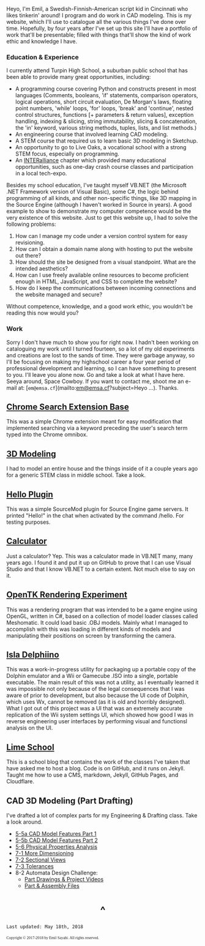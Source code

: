 

Heyo, I'm Emil, a Swedish-Finnish-American script kid in Cincinnati who likes tinkerin' around! I program and do work in CAD modeling. This is my website, which I'll use to catalogue all the various things I've done over time. Hopefully, by four years after I've set up this site I'll have a portfolio of work that'll be presentable; filled with things that'll show the kind of work ethic and knowledge I have. 

### Education & Experience

I currently attend Turpin High School, a suburban public school that has been able to provide many great opportunities, including:
- A programming course covering Python and constructs present in most languages (Comments, booleans, 'if' statements, comparison operators, logical operations, short circuit evaluation, De Morgan's laws, floating point numbers, 'while' loops, 'for' loops, 'break' and 'continue', nested control structures, functions [+ parameters & return values], exception handling, indexing & slicing, string immutability, slicing & concatenation, the 'in' keyword, various string methods, tuples, lists, and list methods.)
- An engineering course that involved learning CAD modeling.
- A STEM course that required us to learn basic 3D modeling in Sketchup.
- An opportunity to go to Live Oaks, a vocational school with a strong STEM focus, especially on programming.
- An [INTERalliance](http://interalliance.org/) chapter which provided many educational opportunities, such as one-day crash course classes and participation in a local tech-expo.

Besides my school education, I've taught myself VB.NET (the Microsoft .NET Framework version of Visual Basic), some C#, the logic behind programming of all kinds, and other non-specific things, like 3D mapping in the Source Engine (although I haven't worked in Source in years). A good example to show to demonstrate my computer competence would be the very existence of this website. Just to get this website up, I had to solve the following problems:
1. How can I manage my code under a version control system for easy revisioning.
2. How can I obtain a domain name along with hosting to put the website out there?
3. How should the site be designed from a visual standpoint. What are the intended aesthetics?
4. How can I use freely available online resources to become proficient enough in HTML, JavaScript, and CSS to complete the website?
5. How do I keep the communications between incoming connections and the website managed and secure?

Without competence, knowledge, and a good work ethic, you wouldn't be reading this now would you?

### Work
Sorry I don't have much to show you for right now. I hadn't been working on cataloguing my work until I turned fourteen, so a lot of my old experiments and creations are lost to the sands of time. They were garbage anyway, so I'll be focusing on making my highschool career a four year period of professional development and learning, so I can have something to present to you. I'll leave you alone now. Go and take a look at what I have here. Seeya around, Space Cowboy. If you want to contact me, shoot me an e-mail at: [`em@emsa.cf`](mailto:em@emsa.cf?subject=Heyo ...). Thanks.

## [Chrome Search Extension Base](https://github.com/emil-sayahi/Chrome-Search-Base)
This was a simple Chrome extension meant for easy modification that implemented searching via a keyword preceding the user's search term typed into the Chrome omnibox.


## [3D Modeling](https://github.com/emil-sayahi/Sketchup-House/)
I had to model an entire house and the things inside of it a couple years ago for a generic STEM class in middle school. Take a look.


## [Hello Plugin](https://github.com/emil-sayahi/Hello-Plugin)
This was a simple SourceMod plugin for Source Engine game servers. It printed "Hello!" in the chat when activated by the command /hello. For testing purposes.


## [Calculator](https://github.com/emil-sayahi/Calculator)
Just a calculator? Yep. This was a calculator made in VB.NET many, many years ago. I found it and put it up on GitHub to prove that I can use Visual Studio and that I know VB.NET to a certain extent. Not much else to say on it.


## [OpenTK Rendering Experiment](https://github.com/emil-sayahi/TriBox)
This was a rendering program that was intended to be a game engine using OpenGL, written in C#, based on a collection of model loader classes called Meshomatic. It could load basic .OBJ models. Mainly what I managed to accomplish with this was loading in different kinds of models and manipulating their positions on screen by transforming the camera.


## [Isla Delphiino](https://github.com/emil-sayahi/Isla-Delphiino)
This was a work-in-progress utility for packaging up a portable copy of the Dolphin emulator and a Wii or Gamecube .ISO into a single, portable executable. The main result of this was not a utility, as I eventually learned it was impossible not only because of the legal consequences that I was aware of prior to development, but also because the UI code of Dolphin, which uses Wx, cannot be removed (as it is old and horribly designed). <br>
What I got out of this project was a UI that was an extremely accurate replication of the Wii system settings UI, which showed how good I was in reverse engineering user interfaces by performing visual and functionsl analysis on the UI.


## [Lime School](https://limeschool.cf)
This is a school blog that contains the work of the classes I've taken that have asked me to host a blog. Code is on GitHub, and it runs on Jekyll. Taught me how to use a CMS, markdown, Jekyll, GitHub Pages, and Cloudflare.


## CAD 3D Modeling (Part Drafting)
I've drafted a lot of complex parts for my Engineering & Drafting class. Take a look around.
- [5-5a CAD Model Features Part 1](https://drive.google.com/drive/folders/1Okz_gF2wIAcCekOtYcqRDz_e0pjdPxxt?usp=sharing)
- [5-5b CAD Model Features Part 2](https://drive.google.com/drive/folders/14I_ffnH0n81QmkAWd4kaBPYMH8_PIWq8?usp=sharing)
- [5-6 Physical Properties Analysis](https://drive.google.com/drive/folders/1cceX8qC0opWxxbesKCQjJL1RV2eT37QC?usp=sharing)
- [7-1 More Dimensioning](https://drive.google.com/drive/folders/1xsQr3ytjxgDC9Ll0aQoxQTGhIBEdlx7l?usp=sharing)
- [7-2 Sectional Views](https://drive.google.com/drive/folders/16DqfjxuD7NTP5W2OQ_aCChGZ_xayZ0ji?usp=sharing)
- [7-3 Tolerances](https://drive.google.com/drive/folders/1fe5biJBgl0MA8ygDCqX03hJWdRWhLewa?usp=sharing)
- 8-2 Automata Design Challenge:
	- [Part Drawings & Project Videos](https://drive.google.com/open?id=1-SLNnRsgbT59mriSYPTpyeMdbzXKqiCW)
	- [Part & Assembly Files](https://drive.google.com/drive/folders/1PK37dpg4KYz_6_9CvNXwLHqyKJ-ttLDm?usp=sharing)


<h1 align="center">^</h1>

```
Last updated: May 18th, 2018
```
<p style="font-family: TimesNewRoman, Times New Roman, Times, Baskerville, Georgia, serif;
	font-size: 10px;
	font-style: normal;
	font-variant: normal;
	font-weight: 400;
	line-height: 16px;">Copyright © 2017-2018 by Emil Sayahi. All rights reserved.</p>
